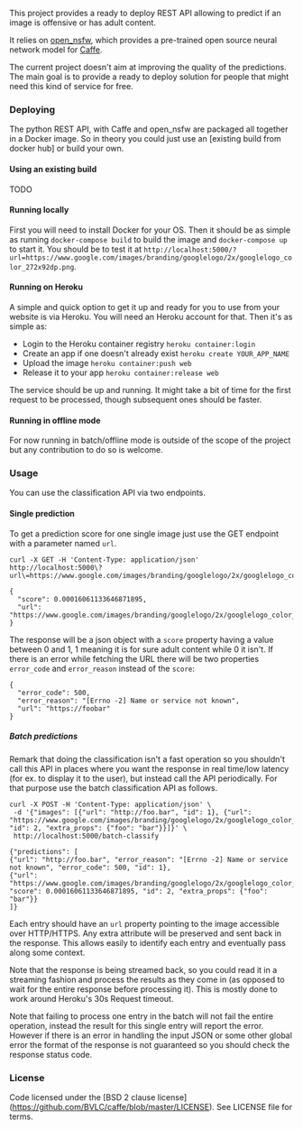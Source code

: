 This project provides a ready to deploy REST API allowing to predict if an image is offensive or has adult content.

It relies on [open_nsfw](https://github.com/yahoo/open_nsfw), which provides a pre-trained open source neural network model for [Caffe](https://github.com/BVLC/caffe).

The current project doesn't aim at improving the quality of the predictions. The main goal is to provide a ready to deploy
solution for people that might need this kind of service for free.

### Deploying

The python REST API, with Caffe and open_nsfw are packaged all together in a Docker image. So in theory you could just 
use an [existing build from docker hub] or build your own.

#### Using an existing build

TODO

#### Running locally

First you will need to install Docker for your OS. Then it should be as simple as running `docker-compose build` to build 
the image and `docker-compose up` to start it. You should be to test it at `http://localhost:5000/?url=https://www.google.com/images/branding/googlelogo/2x/googlelogo_color_272x92dp.png`.

#### Running on Heroku

A simple and quick option to get it up and ready for you to use from your website is via Heroku. You will need an Heroku 
account for that. Then it's as simple as:

 - Login to the Heroku container registry `heroku container:login`
 - Create an app if one doesn't already exist `heroku create YOUR_APP_NAME`
 - Upload the image `heroku container:push web`
 - Release it to your app `heroku container:release web` 

The service should be up and running. It might take a bit of time for the first request to be processed, though subsequent ones
should be faster.

#### Running in offline mode

For now running in batch/offline mode is outside of the scope of the project but any contribution to do so is welcome.

### Usage

You can use the classification API via two endpoints.


#### Single prediction

To get a prediction score for one single image just use the GET endpoint with a parameter named `url`.

```
curl -X GET -H 'Content-Type: application/json' http://localhost:5000\?url\=https://www.google.com/images/branding/googlelogo/2x/googlelogo_color_272x92dp.png

{
  "score": 0.00016061133646871895,
  "url": "https://www.google.com/images/branding/googlelogo/2x/googlelogo_color_272x92dp.png"
}
```

The response will be a json object with a `score` property having a value between 0 and 1, 1 meaning it is for sure
adult content while 0 it isn't. If there is an error while fetching the URL there will be two properties `error_code` 
and `error_reason` instead of the `score`:

```
{
  "error_code": 500,
  "error_reason": "[Errno -2] Name or service not known",
  "url": "https://foobar"
}
```


##### Batch predictions

Remark that doing the classification isn't a fast operation so you shouldn't call this API in places where you want the 
response in real time/low latency (for ex. to display it to the user), but instead call the API periodically. For that 
purpose use the batch classification API as follows.

```
curl -X POST -H 'Content-Type: application/json' \
 -d '{"images": [{"url": "http://foo.bar", "id": 1}, {"url": "https://www.google.com/images/branding/googlelogo/2x/googlelogo_color_272x92dp.png", "id": 2, "extra_props": {"foo": "bar"}}]}' \
 http://localhost:5000/batch-classify
 
{"predictions": [
{"url": "http://foo.bar", "error_reason": "[Errno -2] Name or service not known", "error_code": 500, "id": 1},
{"url": "https://www.google.com/images/branding/googlelogo/2x/googlelogo_color_272x92dp.png", "score": 0.00016061133646871895, "id": 2, "extra_props": {"foo": "bar"}}
]}
```

Each entry should have an `url` property pointing to the image accessible over HTTP/HTTPS. Any extra attribute will be 
preserved and sent back in the response. This allows easily to identify each entry and eventually pass along some context.

Note that the response is being streamed  back, so you could read it in a streaming fashion and process the results as 
they come in (as opposed to wait for the entire response before processing it). This is mostly done to work around
Heroku's 30s Request timeout.

Note that failing to process one entry in the batch will not fail the entire operation, instead the result for this single
entry will report the error. However if there is an error in handling the input JSON or some other global error the format
of the response is not guaranteed so you should check the response status code.


### License
Code licensed under the [BSD 2 clause license] (https://github.com/BVLC/caffe/blob/master/LICENSE). See LICENSE file for terms.

